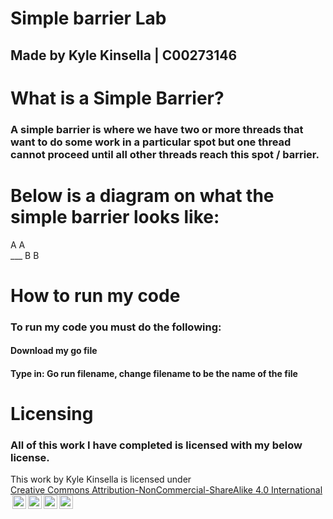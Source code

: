 # Simple barrier Lab 
## Made by Kyle Kinsella | C00273146

# What is a Simple Barrier?
### A simple barrier is where we have two or more threads that want to do some work in a particular spot but one thread cannot proceed until all other threads reach this spot / barrier.

# Below is a diagram on what the simple barrier looks like:
A A<br>___
B B 

# How to run my code
### To run my code you must do the following:
#### Download my go file
#### Type in: Go run filename, change filename to be the name of the file

# Licensing
### All of this work I have completed is licensed with my below license.
 <p xmlns:cc="http://creativecommons.org/ns#" >This work by <span property="cc:attributionName">Kyle Kinsella</span> is licensed under <a href="https://creativecommons.org/licenses/by-nc-sa/4.0/?ref=chooser-v1" target="_blank" rel="license noopener noreferrer" style="display:inline-block;">Creative Commons Attribution-NonCommercial-ShareAlike 4.0 International<img style="height:22px!important;margin-left:3px;vertical-align:text-bottom;" src="https://mirrors.creativecommons.org/presskit/icons/cc.svg?ref=chooser-v1" alt=""><img style="height:22px!important;margin-left:3px;vertical-align:text-bottom;" src="https://mirrors.creativecommons.org/presskit/icons/by.svg?ref=chooser-v1" alt=""><img style="height:22px!important;margin-left:3px;vertical-align:text-bottom;" src="https://mirrors.creativecommons.org/presskit/icons/nc.svg?ref=chooser-v1" alt=""><img style="height:22px!important;margin-left:3px;vertical-align:text-bottom;" src="https://mirrors.creativecommons.org/presskit/icons/sa.svg?ref=chooser-v1" alt=""></a></p> 